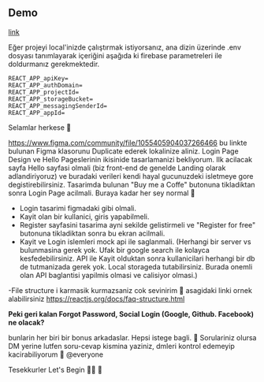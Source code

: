 ## Demo

[link](https://sign-in-login.netlify.app/)


Eğer projeyi local'inizde çalıştırmak istiyorsanız, ana dizin üzerinde .env dosyası tanımlayarak içeriğini aşağıda ki firebase parametreleri ile doldurmanız gerekmektedir.

```
REACT_APP_apiKey=
REACT_APP_authDomain=
REACT_APP_projectId=
REACT_APP_storageBucket=
REACT_APP_messagingSenderId=
REACT_APP_appId=
```

Selamlar herkese 🙂

https://www.figma.com/community/file/1055405904037266466 bu linkte bulunan Figma klasorunu Duplicate ederek lokalinize aliniz. Login Page Design ve Hello Pageslerinin ikisinide tasarlamanizi bekliyorum. Ilk acilacak sayfa Hello sayfasi olmali (biz front-end de genelde Landing olarak adlandiriyoruz) ve buradaki verileri kendi hayal gucunuzdeki isletmeye gore degistirebilirsiniz. Tasarimda bulunan "Buy me a Coffe" butonuna tikladiktan sonra Login Page acilmali. Buraya kadar her sey normal 🙂

- Login tasarimi figmadaki gibi olmali.
- Kayit olan bir kullanici, giris yapabilmeli.
- Register sayfasini tasarima ayni sekilde gelistirmeli ve "Register for free" butonuna tikladiktan sonra bu ekran acilmali.
- Kayit ve Login islemleri mock api ile saglanmali. (Herhangi bir server vs bulunmasina gerek yok. Ufak bir google search ile kolayca kesfedebilirsiniz. API ile Kayit olduktan sonra kullanicilari herhangi bir db de tutmanizada gerek yok. Local storageda tutabilirsiniz. Burada onemli olan API baglantisi yapilmis olmasi ve calisiyor olmasi.)

-File structure i karmasik kurmazsaniz cok sevinirim 🙂 asagidaki linki ornek alabilirsiniz
https://reactjs.org/docs/faq-structure.html

**Peki geri kalan Forgot Password, Social Login (Google, Github. Facebook) ne olacak?**

bunlarin her biri bir bonus arkadaslar. Hepsi istege bagli. 🙂 Sorulariniz olursa DM yerine lutfen soru-cevap kismina yaziniz, dmleri kontrol edemeyip kacirabiliyorum 🙂 @everyone

Tesekkurler
Let's Begin 🤟🏻 🚀
